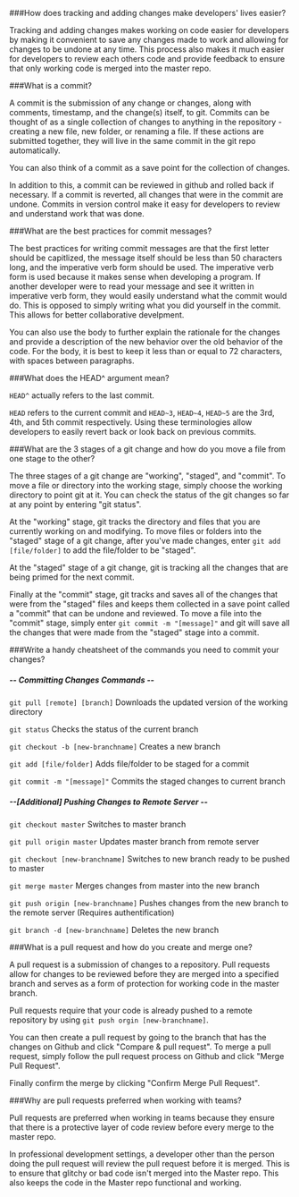 ###How does tracking and adding changes make developers' lives easier?

Tracking and adding changes makes working on code easier for developers by making it convenient to save any changes made to work and allowing for changes to be undone at any time. This process also makes it much easier for developers to review each others code and provide feedback to ensure that only working code is merged into the master repo.

###What is a commit?

A commit is the submission of any change or changes, along with comments, timestamp, and the change(s) itself, to git. Commits can be thought of as a single collection of changes to anything in the repository - creating a new file, new folder, or renaming a file. If these actions are submitted together, they will live in the same commit in the git repo automatically. 

You can also think of a commit as a save point for the collection of changes.

In addition to this, a commit can be reviewed in github and rolled back if necessary. If a commit is reverted, all changes that were in the commit are undone. Commits in version control make it easy for developers to review and understand work that was done.

###What are the best practices for commit messages?

The best practices for writing commit messages are that the first letter should be capitlized, the message itself should be less than 50 characters long, and the imperative verb form should be used. 
The imperative verb form is used because it makes sense when developing a program. If another developer were to read your message and see it written in imperative verb form, they would easily understand what the commit would do. This is opposed to simply writing what you did yourself in the commit. This allows for better collaborative develpment.

You can also use the body to further explain the rationale for the changes and provide a description of the new behavior over the old behavior of the code. For the body, it is best to keep it less than or equal to 72 characters, with spaces between paragraphs.

###What does the HEAD^ argument mean?

`HEAD^` actually refers to the last commit. 

`HEAD` refers to the current commit and `HEAD~3`, `HEAD~4`, `HEAD~5` are the 3rd, 4th, and 5th commit respectively. Using these terminologies allow developers to easily revert back or look back on previous commits.

###What are the 3 stages of a git change and how do you move a file from one stage to the other?

The three stages of a git change are "working", "staged", and "commit". To move a file or directory into the working stage, simply choose the working directory to point git at it. You can check the status of the git changes so far at any point by entering "git status". 

At the "working" stage, git tracks the directory and files that you are currently working on and modifying. To move files or folders into the "staged" stage of a git change, after you've made changes, enter `git add [file/folder]` to add the file/folder to be "staged". 

At the "staged" stage of a git change, git is tracking all the changes that are being primed for the next commit. 

Finally at the "commit" stage, git tracks and saves all of the changes that were from the "staged" files and keeps them collected in a save point called a "commit" that can be undone and reviewed. To move a file into the "commit" stage, simply enter `git commit -m "[message]"` and git will save all the changes that were made from the "staged" stage into a commit.

###Write a handy cheatsheet of the commands you need to commit your changes?

##### -- Committing Changes Commands --

`git pull [remote] [branch]`
Downloads the updated version of the working directory

`git status`
Checks the status of the current branch

`git checkout -b [new-branchname]`
Creates a new branch

`git add [file/folder]`
Adds file/folder to be staged for a commit

`git commit -m "[message]"`
Commits the staged changes to current branch

##### --[Additional] Pushing Changes to Remote Server --

`git checkout master`
Switches to master branch

`git pull origin master`
Updates master branch from remote server

`git checkout [new-branchname]`
Switches to new branch ready to be pushed to master

`git merge master`
Merges changes from master into the new branch

`git push origin [new-branchname]`
Pushes changes from the new branch to the remote server (Requires authentification)

`git branch -d [new-branchname]`
Deletes the new branch

###What is a pull request and how do you create and merge one?

A pull request is a submission of changes to a repository. Pull requests allow for changes to be reviewed before they are merged into a specified branch and serves as a form of protection for working code in the master branch.

Pull requests require that your code is already pushed to a remote repository by using `git push orgin [new-branchname]`. 

You can then create a pull request by going to the branch that has the changes on Github and click "Compare & pull request". To merge a pull request, simply follow the pull request process on Github and click "Merge Pull Request". 

Finally confirm the merge by clicking "Confirm Merge Pull Request".

###Why are pull requests preferred when working with teams?

Pull requests are preferred when working in teams because they ensure that there is a protective layer of code review before every merge to the master repo. 

In professional development settings, a developer other than the person doing the pull request will review the pull request before it is merged. This is to ensure that glitchy or bad code isn't merged into the Master repo. This also keeps the code in the Master repo functional and working.
